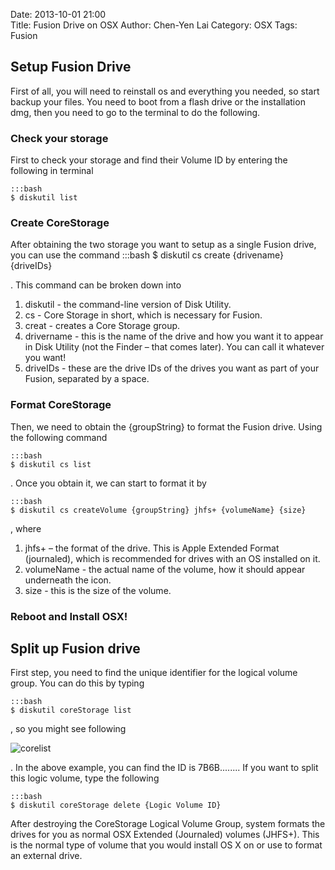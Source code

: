 Date: 2013-10-01 21:00  
Title: Fusion Drive on OSX
Author: Chen-Yen Lai
Category: OSX
Tags: Fusion


## Setup Fusion Drive
First of all, you will need to reinstall os and everything you needed, so start backup your files.
You need to boot from a flash drive or the installation dmg, then you need to go to the terminal to do the following.

### Check your storage
First to check your storage and find their Volume ID by entering the following in terminal

	:::bash
    $ diskutil list

### Create CoreStorage
After obtaining the two storage you want to setup as a single Fusion drive, you can use the command
	:::bash
    $ diskutil cs create {drivename} {driveIDs}

. This command can be broken down into

1. diskutil - the command-line version of Disk Utility.
2. cs -  Core Storage in short, which is necessary for Fusion.
3. creat - creates a Core Storage group.
4. drivername -  this is the name of the drive and how you want it to appear in Disk Utility (not the Finder – that comes later). You can call it whatever you want!
5. driveIDs - these are the drive IDs of the drives you want as part of your Fusion, separated by a space.

### Format CoreStorage
Then, we need to obtain the {groupString} to format the Fusion drive. Using the following command

	:::bash
    $ diskutil cs list

. Once you obtain it, we can start to format it by

	:::bash
    $ diskutil cs createVolume {groupString} jhfs+ {volumeName} {size}

, where

1. jhfs+ – the format of the drive. This is Apple Extended Format (journaled), which is recommended for drives with an OS installed on it.
2. volumeName - the actual name of the volume, how it should appear underneath the icon.
3. size - this is the size of the volume.

### Reboot and Install OSX!

## Split up Fusion drive
First step, you need to find the unique identifier for the logical volume group. You can do this by typing

	:::bash
    $ diskutil coreStorage list

, so you might see following

![corelist](https://dl.dropboxusercontent.com/u/165978/osx-fusion-drive-fig0.png)

. In the above example, you can find the ID is 7B6B........
If you want to split this logic volume, type the following

	:::bash
    $ diskutil coreStorage delete {Logic Volume ID}

After destroying the CoreStorage Logical Volume Group, system formats the drives for you as normal OSX Extended (Journaled) volumes (JHFS+). This is the normal type of volume that you would install OS X on or use to format an external drive.